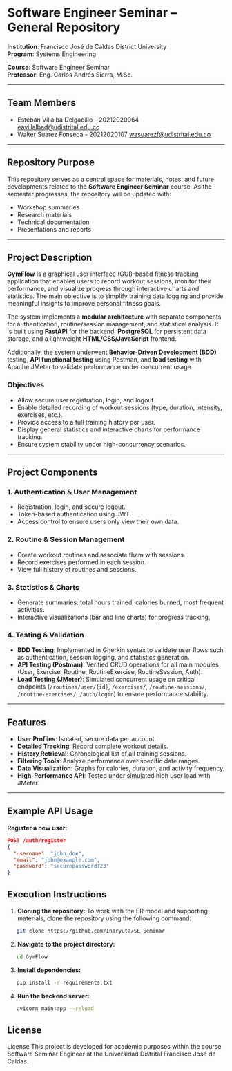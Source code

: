 # Software Engineer Seminar – General Repository

**Institution**: Francisco José de Caldas District University  
**Program**: Systems Engineering

**Course**: Software Engineer Seminar  
**Professor**: Eng. Carlos Andrés Sierra, M.Sc.

---

## Team Members

- Esteban Villalba Delgadillo - 20212020064  
  eavillalbad@udistrital.edu.co  
- Walter Suarez Fonseca - 20212020107 
  wasuarezf@udistrital.edu.co 

---

## Repository Purpose

This repository serves as a central space for materials, notes, and future developments related to the **Software Engineer Seminar** course. As the semester progresses, the repository will be updated with:

- Workshop summaries  
- Research materials  
- Technical documentation  
- Presentations and reports  

---

## Project Description

**GymFlow** is a graphical user interface (GUI)-based fitness tracking application that enables users to record workout sessions, monitor their performance, and visualize progress through interactive charts and statistics. The main objective is to simplify training data logging and provide meaningful insights to improve personal fitness goals.

The system implements a **modular architecture** with separate components for authentication, routine/session management, and statistical analysis. It is built using **FastAPI** for the backend, **PostgreSQL** for persistent data storage, and a lightweight **HTML/CSS/JavaScript** frontend.

Additionally, the system underwent **Behavior-Driven Development (BDD)** testing, **API functional testing** using Postman, and **load testing** with Apache JMeter to validate performance under concurrent usage.

### Objectives

- Allow secure user registration, login, and logout.
- Enable detailed recording of workout sessions (type, duration, intensity, exercises, etc.).
- Provide access to a full training history per user.
- Display general statistics and interactive charts for performance tracking.
- Ensure system stability under high-concurrency scenarios.

---

## Project Components

### 1. **Authentication & User Management**
- Registration, login, and secure logout.
- Token-based authentication using JWT.
- Access control to ensure users only view their own data.

### 2. **Routine & Session Management**
- Create workout routines and associate them with sessions.
- Record exercises performed in each session.
- View full history of routines and sessions.

### 3. **Statistics & Charts**
- Generate summaries: total hours trained, calories burned, most frequent activities.
- Interactive visualizations (bar and line charts) for progress tracking.

### 4. **Testing & Validation**
- **BDD Testing**: Implemented in Gherkin syntax to validate user flows such as authentication, session logging, and statistics generation.
- **API Testing (Postman)**: Verified CRUD operations for all main modules (User, Exercise, Routine, RoutineExercise, RoutineSession, Auth).
- **Load Testing (JMeter)**: Simulated concurrent usage on critical endpoints (`/routines/user/{id}`, `/exercises/`, `/routine-sessions/`, `/routine-exercises/`, `/auth/login`) to ensure performance stability.

---

## Features

- **User Profiles**: Isolated, secure data per account.
- **Detailed Tracking**: Record complete workout details.
- **History Retrieval**: Chronological list of all training sessions.
- **Filtering Tools**: Analyze performance over specific date ranges.
- **Data Visualization**: Graphs for calories, duration, and activity frequency.
- **High-Performance API**: Tested under simulated high user load with JMeter.

---

## Example API Usage

**Register a new user:**
```json
POST /auth/register
{
  "username": "john_doe",
  "email": "john@example.com",
  "password": "securepassword123"
}
```
## Execution Instructions

1. **Cloning the repository:**
   To work with the ER model and supporting materials, clone the repository using the following command:

```bash
   git clone https://github.com/Inaryuta/SE-Seminar
```

2. **Navigate to the project directory:**
```bash
   cd GymFlow
```

3. **Install dependencies:**
```bash
   pip install -r requirements.txt
```
4. **Run the backend server:**
```bash
   uvicorn main:app --reload
```
## License
License
This project is developed for academic purposes within the course Software Seminar Engineer at the Universidad Distrital Francisco José de Caldas.
